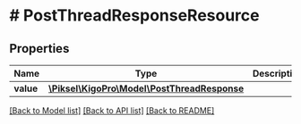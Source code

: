 # # PostThreadResponseResource

## Properties

Name | Type | Description | Notes
------------ | ------------- | ------------- | -------------
**value** | [**\Piksel\KigoPro\Model\PostThreadResponse**](PostThreadResponse.md) |  | [optional]

[[Back to Model list]](../../README.md#models) [[Back to API list]](../../README.md#endpoints) [[Back to README]](../../README.md)
